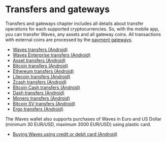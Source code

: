 # Transfers and gateways

Transfers and gateways chapter includes all details about transfer operations for each supported cryptocurrencies. So, with the mobile app, you can transfer Waves, any assets and all gateway coins. All transactions with external coins are processed by the [payment gateways](/waves-client/frequently-asked-questions-faq/transfers-and-gateways/payment-gateway.md).

* [Waves transfers (Android)](transfers-and-gateways/waves-transfers.md)
* [Waves Enterprise transfers (Android)](transfers-and-gateways/waves-enterprise-transfers.md)
* [Asset transfers (Android)](transfers-and-gateways/asset-transfers.md)
* [Bitcoin transfers (Android)](transfers-and-gateways/bitcoin-transfers.md)
* [Ethereum transfers (Android)](transfers-and-gateways/ethereum-transfers.md)
* [Litecoin transfers (Android)](transfers-and-gateways/litecoin-transfers.md)
* [Zcash transfers (Android)](transfers-and-gateways/zcash-transfers.md)
* [Bitcoin Cash transfers (Android)](transfers-and-gateways/bitcoin-cash-transfers.md)
* [Dash transfers (Android)](transfers-and-gateways/dash-transfers.md)
* [Monero transfers (Android)](transfers-and-gateways/monero-transfers.md)
* [Bitcoin SV transfers (Android)](transfers-and-gateways/bitcoin-sv-transfers.md)
* [Ergo transfers (Android)](transfers-and-gateways/ergo-transfers.md)

The Waves wallet also supports purchases of Waves in Euro and US Dollar (minimum 30 EUR/USD, maximum 3000 EUR/USD) using plastic card.

* [Buying Waves using credit or debit card (Android)](transfers-and-gateways/buying-waves-using-card.md)

